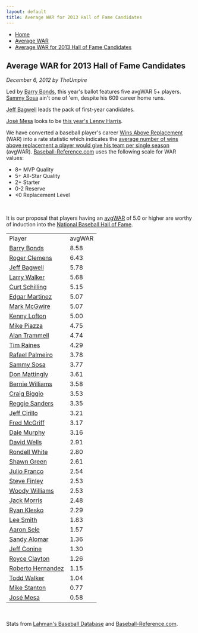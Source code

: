 ```yaml
---
layout: default
title: Average WAR for 2013 Hall of Fame Candidates
---
```

<nav class="breadcrumb" aria-label="breadcrumbs">
  <ul>
    <li><a href="{{ site.url }}{{ site.baseurl }}/index.html">Home</a></li>
    <li><a href="avg-war-home.html">Average WAR</a></li>
    <li class="is-active"><a href="#" aria-current="page">Average WAR for 2013 Hall of Fame Candidates</a></li>
  </ul>
</nav>

<section class="storycontent">
  <h1>Average WAR for 2013 Hall of Fame Candidates</h1>
  <p><em>December 6, 2012 by TheUmpire</em></p>
  <p>Led by <a href="http://www.baseball-reference.com/players/b/bondsba01.shtml">Barry Bonds</a>, this year's ballot features five avgWAR 5+ players. <a href="http://www.baseball-reference.com/players/s/sosasa01.shtml">Sammy Sosa</a> ain't one of 'em, despite his 609 career home runs.</p>
  <p><a href="http://www.baseball-reference.com/players/b/bagweje01.shtml">Jeff Bagwell</a> leads the pack of first-year candidates.</p>
  <p><a href="http://www.baseball-reference.com/players/m/mesajo01.shtml">José Mesa</a> looks to be <a href="{{ site.url }}{{ site.baseurl }}/lenny-harris-for-hall-of-fame-huh.html">this year's Lenny Harris</a>.</p>
  <p>We have converted a baseball player's career <a href="http://saberlibrary.com/misc/war/">Wins Above Replacement</a> (WAR) into a rate statistic which indicates the <a href="avg-war.html">average number of wins above replacement a player would give his team per single season</a> (avgWAR). <a href="http://www.baseball-reference.com">Baseball-Reference.com</a> uses the following scale for WAR values:</p>
  <ul>
  <li>8+ MVP Quality </li>
  <li>5+ All-Star Quality </li>
  <li>2+ Starter </li>
  <li>0-2 Reserve </li>
  <li>&lt;0 Replacement Level </li>
  </ul>
  <br />
  <p>It is our proposal that players having an <a href="avg-war.html">avgWAR</a> of 5.0 or higher are worthy of induction into the <a href="http://baseballhall.org/">National Baseball Hall of Fame</a>.</p>
  <table class="avg-war-players">
  <tbody>
  <tr class="avg-war-players-header">
  <td>Player</td>
  <td>avgWAR</td>
  </tr>
  <tr class="avg-war-hof">
  <td><a href="http://www.baseball-reference.com/players/b/bondsba01.shtml">Barry Bonds</a></td>
  <td>8.58</td>
  </tr>
  <tr class="avg-war-hof">
  <td><a href="http://www.baseball-reference.com/players/c/clemero02.shtml">Roger Clemens</a></td>
  <td>6.43</td>
  </tr>
  <tr class="avg-war-hof">
  <td><a href="http://www.baseball-reference.com/players/b/bagweje01.shtml">Jeff Bagwell</a></td>
  <td>5.78</td>
  </tr>
  <tr class="avg-war-hof">
  <td><a href="http://www.baseball-reference.com/players/w/walkela01.shtml">Larry Walker</a></td>
  <td>5.68</td>
  </tr>
  <tr class="avg-war-hof">
  <td><a href="http://www.baseball-reference.com/players/s/schilcu01.shtml">Curt Schilling</a></td>
  <td>5.15</td>
  </tr>
  <tr class="avg-war-hof">
  <td><a href="http://www.baseball-reference.com/players/m/martied01.shtml">Edgar Martinez</a></td>
  <td>5.07</td>
  </tr>
  <tr class="avg-war-hof">
  <td><a href="http://www.baseball-reference.com/players/m/mcgwima01.shtml">Mark McGwire</a></td>
  <td>5.07</td>
  </tr>
  <tr class="avg-war-hof">
  <td><a href="http://www.baseball-reference.com/players/l/loftoke01.shtml">Kenny Lofton</a></td>
  <td>5.00</td>
  </tr>
  <tr>
  <td><a href="http://www.baseball-reference.com/players/p/piazzmi01.shtml">Mike Piazza</a></td>
  <td>4.75</td>
  </tr>
  <tr>
  <td><a href="http://www.baseball-reference.com/players/t/trammal01.shtml">Alan Trammell</a></td>
  <td>4.74</td>
  </tr>
  <tr>
  <td><a href="http://www.baseball-reference.com/players/r/raineti01.shtml">Tim Raines</a></td>
  <td>4.29</td>
  </tr>
  <tr>
  <td><a href="http://www.baseball-reference.com/players/p/palmera01.shtml">Rafael Palmeiro</a></td>
  <td>3.78</td>
  </tr>
  <tr>
  <td><a href="http://www.baseball-reference.com/players/s/sosasa01.shtml">Sammy Sosa</a></td>
  <td>3.77</td>
  </tr>
  <tr>
  <td><a href="http://www.baseball-reference.com/players/m/mattido01.shtml">Don Mattingly</a></td>
  <td>3.61</td>
  </tr>
  <tr>
  <td><a href="http://www.baseball-reference.com/players/w/willibe02.shtml">Bernie Williams</a></td>
  <td>3.58</td>
  </tr>
  <tr>
  <td><a href="http://www.baseball-reference.com/players/b/biggicr01.shtml">Craig Biggio</a></td>
  <td>3.53</td>
  </tr>
  <tr>
  <td><a href="http://www.baseball-reference.com/players/s/sandere02.shtml">Reggie Sanders</a></td>
  <td>3.35</td>
  </tr>
  <tr>
  <td><a href="http://www.baseball-reference.com/players/c/cirilje01.shtml">Jeff Cirillo</a></td>
  <td>3.21</td>
  </tr>
  <tr>
  <td><a href="http://www.baseball-reference.com/players/m/mcgrifr01.shtml">Fred McGriff</a></td>
  <td>3.17</td>
  </tr>
  <tr>
  <td><a href="http://www.baseball-reference.com/players/m/murphda05.shtml">Dale Murphy</a></td>
  <td>3.16</td>
  </tr>
  <tr>
  <td><a href="http://www.baseball-reference.com/players/w/wellsda01.shtml">David Wells</a></td>
  <td>2.91</td>
  </tr>
  <tr>
  <td><a href="http://www.baseball-reference.com/players/w/whitero02.shtml">Rondell White</a></td>
  <td>2.80</td>
  </tr>
  <tr>
  <td><a href="http://www.baseball-reference.com/players/g/greensh01.shtml">Shawn Green</a></td>
  <td>2.61</td>
  </tr>
  <tr>
  <td><a href="http://www.baseball-reference.com/players/f/francju01.shtml">Julio Franco</a></td>
  <td>2.54</td>
  </tr>
  <tr>
  <td><a href="http://www.baseball-reference.com/players/f/finlest01.shtml">Steve Finley</a></td>
  <td>2.53</td>
  </tr>
  <tr>
  <td><a href="http://www.baseball-reference.com/players/w/williwo02.shtml">Woody Williams</a></td>
  <td>2.53</td>
  </tr>
  <tr>
  <td><a href="http://www.baseball-reference.com/players/m/morrija02.shtml">Jack Morris</a></td>
  <td>2.48</td>
  </tr>
  <tr>
  <td><a href="http://www.baseball-reference.com/players/k/kleskry01.shtml">Ryan Klesko</a></td>
  <td>2.29</td>
  </tr>
  <tr>
  <td><a href="http://www.baseball-reference.com/players/s/smithle02.shtml">Lee Smith</a></td>
  <td>1.83</td>
  </tr>
  <tr>
  <td><a href="http://www.baseball-reference.com/players/s/seleaa01.shtml">Aaron Sele</a></td>
  <td>1.57</td>
  </tr>
  <tr>
  <td><a href="http://www.baseball-reference.com/players/a/alomasa02.shtml">Sandy Alomar</a></td>
  <td>1.36</td>
  </tr>
  <tr>
  <td><a href="http://www.baseball-reference.com/players/c/coninje01.shtml">Jeff Conine</a></td>
  <td>1.30</td>
  </tr>
  <tr>
  <td><a href="http://www.baseball-reference.com/players/c/claytro01.shtml">Royce Clayton</a></td>
  <td>1.26</td>
  </tr>
  <tr>
  <td><a href="http://www.baseball-reference.com/players/h/hernaro01.shtml">Roberto Hernandez</a></td>
  <td>1.15</td>
  </tr>
  <tr>
  <td><a href="http://www.baseball-reference.com/players/h/hernaro01.shtml">Todd Walker</a></td>
  <td>1.04</td>
  </tr>
  <tr>
  <td><a href="http://www.baseball-reference.com/players/s/stantmi02.shtml">Mike Stanton</a></td>
  <td>0.77</td>
  </tr>
  <tr>
  <td><a href="http://www.baseball-reference.com/players/m/mesajo01.shtml">José Mesa</a></td>
  <td>0.58</td>
  </tr>
  </tbody>
  </table>
  <br />
  <p>Stats from <a href="http://baseball1.com/statistics/">Lahman's Baseball Database</a> and <a href="http://www.baseball-reference.com/">Baseball-Reference.com</a>.</p>
  
</section>
